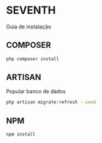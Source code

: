 # SEVENTH

Guia de instalação

## COMPOSER

```bash
php composer install
```

## ARTISAN

Popular banco de dados

```bash
php artisan migrate:refresh --seed
```

## NPM

```bash
npm install
```
